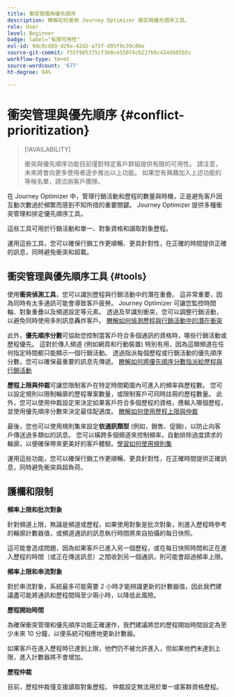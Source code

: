 ```yaml
---
title: 衝突管理與優先順序
description: 瞭解如何善用 Journey Optimizer 衝突與優先順序工具。
role: User
level: Beginner
badge: label="有限可用性"
exl-id: 9dc0cd89-d29a-42d2-a73f-d95f9c39c86e
source-git-commit: f55f985375cf360ce55074cb227b6c424db05b5c
workflow-type: tm+mt
source-wordcount: '677'
ht-degree: 94%

---
```


# 衝突管理與優先順序 {#conflict-prioritization}

>[!AVAILABILITY]
>
>衝突與優先順序功能目前僅對特定客戶群組提供有限的可用性。 請注意，未來將會向更多使用者逐步推出以上功能。 如果您有興趣加入上述功能的等候名單，請洽詢客戶團隊。

在 Journey Optimizer 中，管理行銷活動和歷程的數量與時機，正是避免客戶因互動次數過於頻繁而感到不知所措的重要關鍵。 Journey Optimizer 提供多種衝突管理和排定優先順序工具。

這些工具可用於行銷活動和單一、對象資格和讀取對象歷程。

運用這些工具，您可以確保行銷工作更順暢、更具針對性，在正確的時間提供正確的訊息，同時避免衝突和超載。

## 衝突管理與優先順序工具 {#tools}

使用&#x200B;**衝突偵測工具**，您可以識別歷程與行銷活動中的潛在重疊。 這非常重要，因為同時有太多通訊可能會導致客戶疲勞。 Journey Optimizer 可讓您監控時間軸、對象重疊以及頻道設定等元素。 透過及早識別衝突，您可以調整行銷活動，以避免同時使用多則訊息轟炸客戶。 [瞭解如何偵測歷程與行銷活動中的潛在衝突](conflicts.md)

此外，**優先順序分數**&#x200B;可協助您控制當客戶符合多個通訊的資格時，哪些行銷活動或歷程優先。 這對於傳入頻道 (例如網頁和行動裝置) 特別有用，因為這類頻道在任何指定時間都只能顯示一個行銷活動。 透過指派每個歷程或行銷活動的優先順序分數，您可以確保最重要的訊息先傳遞。 [瞭解如何將優先順序分數指派給歷程與行銷活動](priority-scores.md)

**歷程上限與仲裁**&#x200B;可讓您限制客戶在特定時間範圍內可進入的頻率與歷程數。 您可以設定規則以限制輪廓的歷程專案數量，或限制客戶可同時註冊的歷程數量。 此外，您可以使用仲裁設定來決定如果客戶符合多個歷程的資格，應輸入哪個歷程，並使用優先順序分數來決定最佳配適度。 [瞭解如何使用歷程上限與仲裁](journey-capping.md)

最後，您也可以使用規則集來設定&#x200B;**依通訊類型** (例如，銷售、促銷)，以防止向客戶傳送過多類似的訊息。 您可以橫跨多個頻道來控制頻率，自動排除過度請求的輪廓，以便確保帶來更美好的客戶體驗。[學習如何使用規則集](../configuration/rule-sets.md)</li></ul>

運用這些功能，您可以確保行銷工作更順暢、更具針對性，在正確時間提供正確訊息，同時避免衝突與超負荷。

## 護欄和限制

**頻率上限和批次對象**

針對頻道上限，無論是頻道或歷程，如果使用對象是批次對象，則進入歷程時參考的輪廓計數器值，或頻道通訊的訊息執行時間將來自拍攝的每日快照。

這可能會造成問題，因為如果客戶已進入另一個歷程，或在每日快照時間和正在進入歷程的時間（或正在傳送訊息）之間收到另一個通訊，則可能會超過頻率上限。

**頻率上限和串流對象**

對於串流對象，系統最多可能需要 2 小時才能辨識更新的計數器值，因此我們建議盡可能將通訊和歷程間隔至少兩小時，以降低此風險。

**歷程開始時間**

為確保衝突管理和優先順序功能正確運作，我們建議將您的歷程開始時間設定為至少未來 10 分鐘，以便系統可相應地更新計數器。

如果客戶在進入歷程時已達到上限，他們仍不被允許進入，但如果他們未達到上限，進入計數器將不會增加。

**歷程仲裁**

目前，歷程仲裁僅支援讀取對象歷程。 仲裁設定無法用於單一或客群資格歷程。
